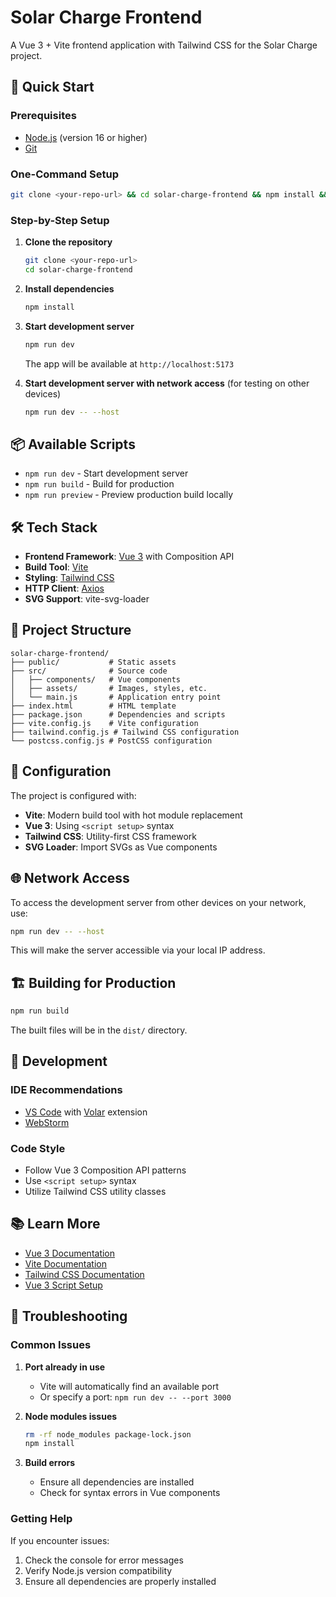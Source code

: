 # Solar Charge Frontend

A Vue 3 + Vite frontend application with Tailwind CSS for the Solar Charge project.

## 🚀 Quick Start

### Prerequisites
- [Node.js](https://nodejs.org/) (version 16 or higher)
- [Git](https://git-scm.com/)

### One-Command Setup
```bash
git clone <your-repo-url> && cd solar-charge-frontend && npm install && npm run dev
```

### Step-by-Step Setup

1. **Clone the repository**
   ```bash
   git clone <your-repo-url>
   cd solar-charge-frontend
   ```

2. **Install dependencies**
   ```bash
   npm install
   ```

3. **Start development server**
   ```bash
   npm run dev
   ```
   
   The app will be available at `http://localhost:5173`

4. **Start development server with network access** (for testing on other devices)
   ```bash
   npm run dev -- --host
   ```

## 📦 Available Scripts

- `npm run dev` - Start development server
- `npm run build` - Build for production
- `npm run preview` - Preview production build locally

## 🛠️ Tech Stack

- **Frontend Framework**: [Vue 3](https://vuejs.org/) with Composition API
- **Build Tool**: [Vite](https://vitejs.dev/)
- **Styling**: [Tailwind CSS](https://tailwindcss.com/)
- **HTTP Client**: [Axios](https://axios-http.com/)
- **SVG Support**: vite-svg-loader

## 📁 Project Structure

```
solar-charge-frontend/
├── public/           # Static assets
├── src/              # Source code
│   ├── components/   # Vue components
│   ├── assets/       # Images, styles, etc.
│   └── main.js       # Application entry point
├── index.html        # HTML template
├── package.json      # Dependencies and scripts
├── vite.config.js    # Vite configuration
├── tailwind.config.js # Tailwind CSS configuration
└── postcss.config.js # PostCSS configuration
```

## 🔧 Configuration

The project is configured with:
- **Vite**: Modern build tool with hot module replacement
- **Vue 3**: Using `<script setup>` syntax
- **Tailwind CSS**: Utility-first CSS framework
- **SVG Loader**: Import SVGs as Vue components

## 🌐 Network Access

To access the development server from other devices on your network, use:
```bash
npm run dev -- --host
```

This will make the server accessible via your local IP address.

## 🏗️ Building for Production

```bash
npm run build
```

The built files will be in the `dist/` directory.

## 👥 Development

### IDE Recommendations
- [VS Code](https://code.visualstudio.com/) with [Volar](https://marketplace.visualstudio.com/items?itemName=Vue.volar) extension
- [WebStorm](https://www.jetbrains.com/webstorm/)

### Code Style
- Follow Vue 3 Composition API patterns
- Use `<script setup>` syntax
- Utilize Tailwind CSS utility classes

## 📚 Learn More

- [Vue 3 Documentation](https://vuejs.org/)
- [Vite Documentation](https://vitejs.dev/)
- [Tailwind CSS Documentation](https://tailwindcss.com/docs)
- [Vue 3 Script Setup](https://vuejs.org/api/sfc-script-setup.html)

## 🐛 Troubleshooting

### Common Issues

1. **Port already in use**
   - Vite will automatically find an available port
   - Or specify a port: `npm run dev -- --port 3000`

2. **Node modules issues**
   ```bash
   rm -rf node_modules package-lock.json
   npm install
   ```

3. **Build errors**
   - Ensure all dependencies are installed
   - Check for syntax errors in Vue components

### Getting Help

If you encounter issues:
1. Check the console for error messages
2. Verify Node.js version compatibility
3. Ensure all dependencies are properly installed
